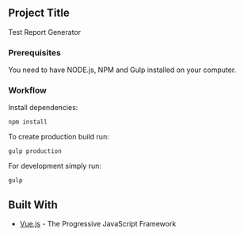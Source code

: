 ## Project Title

Test Report Generator

### Prerequisites

You need to have NODE.js, NPM and Gulp installed on your computer.


### Workflow 

Install dependencies:

```
npm install
```

To create production build run:

```
gulp production
```

For development  simply run:

```
gulp
```


## Built With

* [Vue.js](https://vuejs.org/) - The Progressive JavaScript Framework
